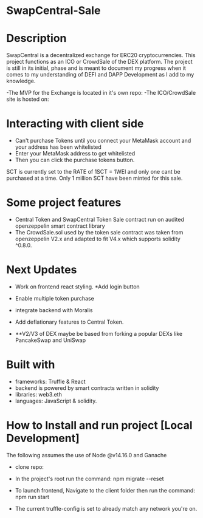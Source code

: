 # SwapCentral-Sale

# Description
SwapCentral is a decentralized exchange for ERC20 cryptocurrencies. This project functions as an ICO or CrowdSale of the DEX platform. The project is still in its initial, phase and is meant to document my progress when it comes to my  understanding of DEFI and DAPP Development as I add to my knowledge.

-The MVP for the Exchange is located in it's own repo:
-The ICO/CrowdSale site is hosted on:

# Interacting with client side
- Can't purchase Tokens until you connect your MetaMask account and your address has been whitelisted
- Enter your MetaMask address to get whitelisted
- Then you can click the purchase tokens button.

SCT is currently set to the RATE of 1SCT = 1WEI and only one cant be purchased at a time. Only 1 million SCT have been minted for this sale.
# Some project features
- Central Token and SwapCentral Token Sale contract run on audited openzeppelin smart contract library
- The CrowdSale.sol used by the token sale contract was taken from openzeppelin V2.x and adapted to fit V4.x which      supports solidity ^0.8.0.
# Next Updates
- Work on frontend react styling. *Add login button
- Enable multiple token purchase
- integrate backend with Moralis
- Add deflationary features to Central Token.

- **V2/V3 of DEX maybe be based from forking a popular DEXs like PancakeSwap and UniSwap

# Built with
- frameworks: Truffle & React
- backend is powered by smart contracts written in solidity
- libraries: web3.eth
- languages: JavaScript & solidity.


# How to Install and run project [Local Development]
The following assumes the use of Node @v14.16.0 and Ganache

- clone repo:
- In the project's root run the command: npm migrate --reset
- To launch frontend, Navigate to the client folder then run the command: npm run start

- The current truffle-config is set to already match any network you're on.
